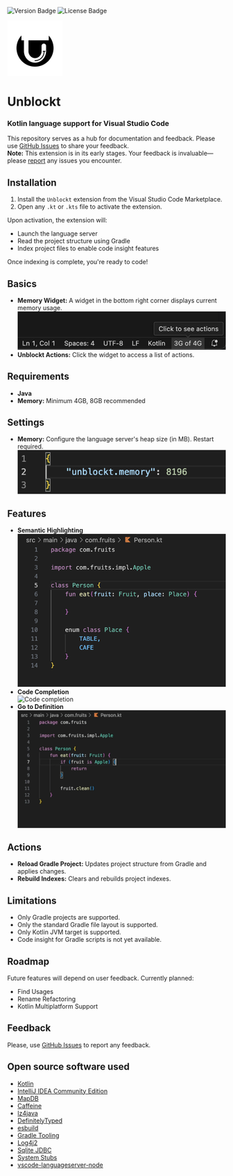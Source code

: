 ![Version Badge](https://img.shields.io/badge/version-0.0.1-red)
![License Badge](https://img.shields.io/badge/license-PolyForm_Perimeter_License_1.0.0-green)

<div align=left>
  <picture>
    <source width="128" height="128" media="(prefers-color-scheme: dark)" srcset="images/logo/whiteLogo.png">
    <source width="128" height="128" media="(prefers-color-scheme: light)" srcset="images/logo/blackLogo.png">
    <img width="128" height="128" alt="logo" src="images/logo/blackLogo.png">
  </picture>
</div>

# Unblockt

### Kotlin language support for Visual Studio Code
This repository serves as a hub for documentation and feedback. Please use [GitHub Issues](https://github.com/tseylerd/Unblockt-public/issues) to share your feedback.  
**Note:** This extension is in its early stages. Your feedback is invaluable—please [report](https://github.com/tseylerd/Unblockt-public/issues) any issues you encounter.

## Installation
1. Install the `Unblockt` extension from the Visual Studio Code Marketplace.
2. Open any `.kt` or `.kts` file to activate the extension.

Upon activation, the extension will:
- Launch the language server
- Read the project structure using Gradle
- Index project files to enable code insight features

Once indexing is complete, you're ready to code!

## Basics
- **Memory Widget:** A widget in the bottom right corner displays current memory usage.  
  ![Memory widget](images/ui/memoryWidget.png)
- **Unblockt Actions:** Click the widget to access a list of actions.

## Requirements
- **Java**
- **Memory:** Minimum 4GB, 8GB recommended

## Settings
- **Memory:** Configure the language server's heap size (in MB). Restart required.  
  ![Memory settings](images/ui/memorySettings.png)

## Features
- **Semantic Highlighting**  
  ![Semantic highlighting](images/code/highlighting.png)
- **Code Completion**  
  ![Code completion](images/code/codeCompletion.gif)
- **Go to Definition**  
  ![Go to definition](images/code/goToDefinition.gif)

## Actions
- **Reload Gradle Project:** Updates project structure from Gradle and applies changes.
- **Rebuild Indexes:** Clears and rebuilds project indexes.

## Limitations
- Only Gradle projects are supported.
- Only the standard Gradle file layout is supported.
- Only Kotlin JVM target is supported.
- Code insight for Gradle scripts is not yet available.

## Roadmap
Future features will depend on user feedback. Currently planned:
- Find Usages
- Rename Refactoring
- Kotlin Multiplatform Support

## Feedback
Please, use [GitHub Issues](https://github.com/tseylerd/Unblockt-public/issues) to report any feedback.

## Open source software used
- [Kotlin](https://github.com/JetBrains/kotlin)
- [IntelliJ IDEA Community Edition](https://github.com/JetBrains/intellij-community)
- [MapDB](https://github.com/jankotek/mapdb)
- [Caffeine](https://github.com/ben-manes/caffeine)
- [lz4java](https://github.com/lz4/lz4-java)
- [DefinitelyTyped](https://github.com/DefinitelyTyped/DefinitelyTyped)
- [esbuild](https://github.com/evanw/esbuild)
- [Gradle Tooling](https://github.com/gradle/gradle)
- [Log4j2](https://github.com/apache/logging-log4j2)
- [Sqlite JDBC](https://github.com/xerial/sqlite-jdbc)
- [System Stubs](https://github.com/webcompere/system-stubs)
- [vscode-languageserver-node](https://github.com/Microsoft/vscode-languageserver-node)